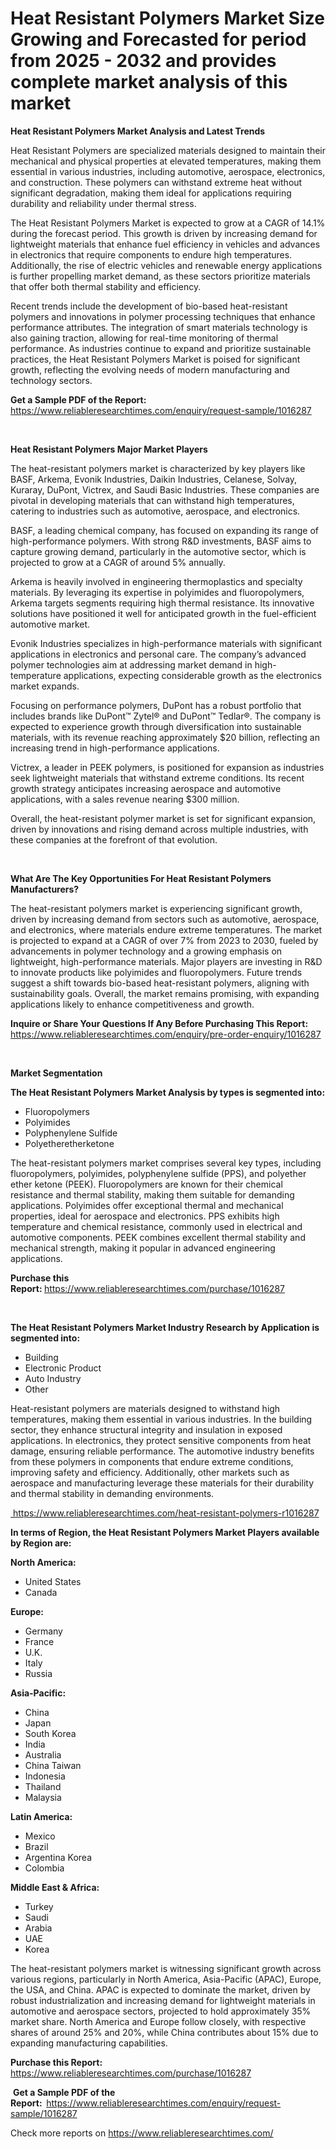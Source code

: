 <p><h1>Heat Resistant Polymers Market Size Growing and Forecasted for period from 2025 - 2032 and provides complete market analysis of this market</h1></p><p><strong>Heat Resistant Polymers Market Analysis and Latest Trends</strong></p>
<p><p>Heat Resistant Polymers are specialized materials designed to maintain their mechanical and physical properties at elevated temperatures, making them essential in various industries, including automotive, aerospace, electronics, and construction. These polymers can withstand extreme heat without significant degradation, making them ideal for applications requiring durability and reliability under thermal stress.</p><p>The Heat Resistant Polymers Market is expected to grow at a CAGR of 14.1% during the forecast period. This growth is driven by increasing demand for lightweight materials that enhance fuel efficiency in vehicles and advances in electronics that require components to endure high temperatures. Additionally, the rise of electric vehicles and renewable energy applications is further propelling market demand, as these sectors prioritize materials that offer both thermal stability and efficiency.</p><p>Recent trends include the development of bio-based heat-resistant polymers and innovations in polymer processing techniques that enhance performance attributes. The integration of smart materials technology is also gaining traction, allowing for real-time monitoring of thermal performance. As industries continue to expand and prioritize sustainable practices, the Heat Resistant Polymers Market is poised for significant growth, reflecting the evolving needs of modern manufacturing and technology sectors.</p></p>
<p><strong>Get a Sample PDF of the Report:&nbsp;</strong> <a href="https://www.reliableresearchtimes.com/enquiry/request-sample/1016287?utm_campaign=2774&utm_medium=2&utm_source=Github&utm_content=ia&utm_term=02042025&utm_id=heat-resistant-polymers">https://www.reliableresearchtimes.com/enquiry/request-sample/1016287</a></p>
<p>&nbsp;</p>
<p><strong>Heat Resistant Polymers Major Market Players</strong></p>
<p><p>The heat-resistant polymers market is characterized by key players like BASF, Arkema, Evonik Industries, Daikin Industries, Celanese, Solvay, Kuraray, DuPont, Victrex, and Saudi Basic Industries. These companies are pivotal in developing materials that can withstand high temperatures, catering to industries such as automotive, aerospace, and electronics.</p><p>BASF, a leading chemical company, has focused on expanding its range of high-performance polymers. With strong R&D investments, BASF aims to capture growing demand, particularly in the automotive sector, which is projected to grow at a CAGR of around 5% annually.</p><p>Arkema is heavily involved in engineering thermoplastics and specialty materials. By leveraging its expertise in polyimides and fluoropolymers, Arkema targets segments requiring high thermal resistance. Its innovative solutions have positioned it well for anticipated growth in the fuel-efficient automotive market.</p><p>Evonik Industries specializes in high-performance materials with significant applications in electronics and personal care. The company’s advanced polymer technologies aim at addressing market demand in high-temperature applications, expecting considerable growth as the electronics market expands.</p><p>Focusing on performance polymers, DuPont has a robust portfolio that includes brands like DuPont™ Zytel® and DuPont™ Tedlar®. The company is expected to experience growth through diversification into sustainable materials, with its revenue reaching approximately $20 billion, reflecting an increasing trend in high-performance applications.</p><p>Victrex, a leader in PEEK polymers, is positioned for expansion as industries seek lightweight materials that withstand extreme conditions. Its recent growth strategy anticipates increasing aerospace and automotive applications, with a sales revenue nearing $300 million.</p><p>Overall, the heat-resistant polymer market is set for significant expansion, driven by innovations and rising demand across multiple industries, with these companies at the forefront of that evolution.</p></p>
<p>&nbsp;</p>
<p><strong>What Are The Key Opportunities For Heat Resistant Polymers Manufacturers?</strong></p>
<p><p>The heat-resistant polymers market is experiencing significant growth, driven by increasing demand from sectors such as automotive, aerospace, and electronics, where materials endure extreme temperatures. The market is projected to expand at a CAGR of over 7% from 2023 to 2030, fueled by advancements in polymer technology and a growing emphasis on lightweight, high-performance materials. Major players are investing in R&D to innovate products like polyimides and fluoropolymers. Future trends suggest a shift towards bio-based heat-resistant polymers, aligning with sustainability goals. Overall, the market remains promising, with expanding applications likely to enhance competitiveness and growth.</p></p>
<p><strong>Inquire or Share Your Questions If Any Before Purchasing This Report:</strong> <a href="https://www.reliableresearchtimes.com/enquiry/pre-order-enquiry/1016287?utm_campaign=2774&utm_medium=2&utm_source=Github&utm_content=ia&utm_term=02042025&utm_id=heat-resistant-polymers">https://www.reliableresearchtimes.com/enquiry/pre-order-enquiry/1016287</a></p>
<p>&nbsp;</p>
<p><strong>Market Segmentation</strong></p>
<p><strong>The Heat Resistant Polymers Market Analysis by types is segmented into:</strong></p>
<p><ul><li>Fluoropolymers</li><li>Polyimides</li><li>Polyphenylene Sulfide</li><li>Polyetheretherketone</li></ul></p>
<p><p>The heat-resistant polymers market comprises several key types, including fluoropolymers, polyimides, polyphenylene sulfide (PPS), and polyether ether ketone (PEEK). Fluoropolymers are known for their chemical resistance and thermal stability, making them suitable for demanding applications. Polyimides offer exceptional thermal and mechanical properties, ideal for aerospace and electronics. PPS exhibits high temperature and chemical resistance, commonly used in electrical and automotive components. PEEK combines excellent thermal stability and mechanical strength, making it popular in advanced engineering applications.</p></p>
<p><strong>Purchase this Report:&nbsp;</strong><a href="https://www.reliableresearchtimes.com/purchase/1016287?utm_campaign=2774&utm_medium=2&utm_source=Github&utm_content=ia&utm_term=02042025&utm_id=heat-resistant-polymers">https://www.reliableresearchtimes.com/purchase/1016287</a></p>
<p>&nbsp;</p>
<p><strong>The Heat Resistant Polymers Market Industry Research by Application is segmented into:</strong></p>
<p><ul><li>Building</li><li>Electronic Product</li><li>Auto Industry</li><li>Other</li></ul></p>
<p><p>Heat-resistant polymers are materials designed to withstand high temperatures, making them essential in various industries. In the building sector, they enhance structural integrity and insulation in exposed applications. In electronics, they protect sensitive components from heat damage, ensuring reliable performance. The automotive industry benefits from these polymers in components that endure extreme conditions, improving safety and efficiency. Additionally, other markets such as aerospace and manufacturing leverage these materials for their durability and thermal stability in demanding environments.</p></p>
<p><a href="https://www.reliableresearchtimes.com/heat-resistant-polymers-r1016287?utm_campaign=2774&utm_medium=2&utm_source=Github&utm_content=ia&utm_term=02042025&utm_id=heat-resistant-polymers">&nbsp;https://www.reliableresearchtimes.com/heat-resistant-polymers-r1016287</a></p>
<p><strong>In terms of Region, the Heat Resistant Polymers Market Players available by Region are:</strong></p>
<p>
    <p> <strong> North America: </strong>
        <ul>
            <li>United States</li>
            <li>Canada</li>
        </ul>
        </p> 
    <p> <strong> Europe: </strong>
        <ul>
            <li>Germany</li>
            <li>France</li>
            <li>U.K.</li>
            <li>Italy</li>
            <li>Russia</li>
        </ul>
        </p> 
    <p> <strong> Asia-Pacific: </strong>
        <ul>
            <li>China</li>
            <li>Japan</li>
            <li>South Korea</li>
            <li>India</li>
            <li>Australia</li>
            <li>China Taiwan</li>
            <li>Indonesia</li>
            <li>Thailand</li>
            <li>Malaysia</li>
        </ul>
        </p> 
    <p> <strong> Latin America: </strong>
        <ul>
            <li>Mexico</li>
            <li>Brazil</li>
            <li>Argentina Korea</li>
            <li>Colombia</li>
        </ul>
        </p> 
    <p> <strong> Middle East & Africa: </strong>
        <ul>
            <li>Turkey</li>
            <li>Saudi</li>
            <li>Arabia</li>
            <li>UAE</li>
            <li>Korea</li>
        </ul>
    </p>
    </p>
<p><p>The heat-resistant polymers market is witnessing significant growth across various regions, particularly in North America, Asia-Pacific (APAC), Europe, the USA, and China. APAC is expected to dominate the market, driven by robust industrialization and increasing demand for lightweight materials in automotive and aerospace sectors, projected to hold approximately 35% market share. North America and Europe follow closely, with respective shares of around 25% and 20%, while China contributes about 15% due to expanding manufacturing capabilities.</p></p>
<p><strong>Purchase this Report: </strong><a href="https://www.reliableresearchtimes.com/purchase/1016287?utm_campaign=2774&utm_medium=2&utm_source=Github&utm_content=ia&utm_term=02042025&utm_id=heat-resistant-polymers">https://www.reliableresearchtimes.com/purchase/1016287</a></p>
<p>&nbsp;<strong>Get a Sample PDF of the Report:&nbsp;&nbsp;</strong><a href="https://www.reliableresearchtimes.com/enquiry/request-sample/1016287?utm_campaign=2774&utm_medium=2&utm_source=Github&utm_content=ia&utm_term=02042025&utm_id=heat-resistant-polymers">https://www.reliableresearchtimes.com/enquiry/request-sample/1016287</a></p>
<p><strong></strong></p>
<p>Check more reports on <a href="https://www.reliableresearchtimes.com/?utm_campaign=2774&utm_medium=2&utm_source=Github&utm_content=ia&utm_term=02042025&utm_id=heat-resistant-polymers">https://www.reliableresearchtimes.com/</a></p>